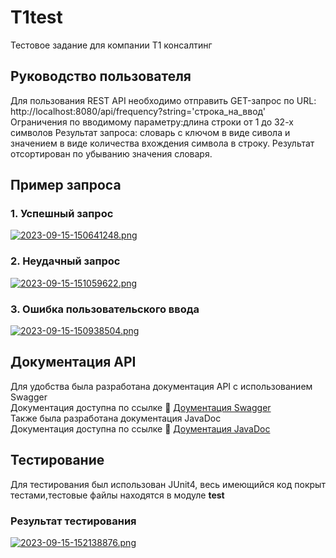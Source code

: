 # T1test
Тестовое задание для компании T1 консалтинг

## Руководство пользователя
Для пользования REST API необходимо отправить GET-запрос по URL: http://localhost:8080/api/frequency?string='строка_на_ввод' \
Ограничения по вводимому параметру:длина строки от 1 до 32-х символов
Результат запроса: словарь с ключом в виде сивола и значением в виде количества вхождения символа в строку. Результат отсортирован по убыванию значения словаря.
## Пример запроса
### 1. Успешный запрос
[![2023-09-15-150641248.png](https://i.postimg.cc/jjvjRwCT/2023-09-15-150641248.png)](https://postimg.cc/JyD8qhbY)
### 2. Неудачный запрос
[![2023-09-15-151059622.png](https://i.postimg.cc/JhgjR2sM/2023-09-15-151059622.png)](https://postimg.cc/zLCyjpwc)
### 3. Ошибка пользовательского ввода
[![2023-09-15-150938504.png](https://i.postimg.cc/tg9hrxLG/2023-09-15-150938504.png)](https://postimg.cc/qNZhqzJ1)
## Документация API
Для удобства была разработана документация API с использованием Swagger \
Документация доступна по ссылке :link: [Доументация Swagger](http://localhost:8080/swagger-ui/index.html#/) \
Также была разработана документация JavaDoc \
Документация доступна по ссылке :link: [Доументация JavaDoc](http://localhost:63342/T1test/javadoc/com/example/t1test/package-summary.html)
## Тестирование
Для тестирования был использован JUnit4, весь имеющийся код покрыт тестами,тестовые файлы находятся в модуле **test**
### Результат тестирования
[![2023-09-15-152138876.png](https://i.postimg.cc/Jhz7nrfW/2023-09-15-152138876.png)](https://postimg.cc/CR9prgMv)
